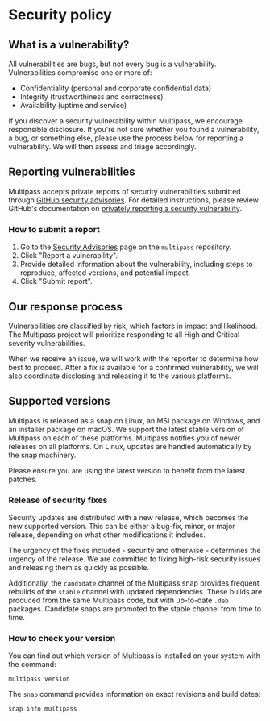 # Security policy


## What is a vulnerability?

All vulnerabilities are bugs, but not every bug is a vulnerability. Vulnerabilities compromise one or more of:

- Confidentiality (personal and corporate confidential data)
- Integrity (trustworthiness and correctness)
- Availability (uptime and service)

If you discover a security vulnerability within Multipass, we encourage responsible disclosure. 
If you're not sure whether you found a vulnerability, a bug, or something else, please use the process below for reporting a vulnerability. 
We will then assess and triage accordingly.

## Reporting vulnerabilities

Multipass accepts private reports of security vulnerabilities submitted through
[GitHub security advisories](https://docs.github.com/en/code-security/security-advisories/working-with-repository-security-advisories/about-repository-security-advisories).
For detailed instructions, please review GitHub's documentation on [privately reporting a security vulnerability](https://docs.github.com/en/code-security/security-advisories/guidance-on-reporting-and-writing-information-about-vulnerabilities/privately-reporting-a-security-vulnerability).

### How to submit a report

1. Go to the [Security Advisories](https://github.com/canonical/multipass/security/advisories) page on the `multipass` repository.
2. Click "Report a vulnerability".
3. Provide detailed information about the vulnerability, including steps to reproduce, affected versions, and potential impact.
4. Click "Submit report".

## Our response process

Vulnerabilities are classified by risk, which factors in impact and likelihood. 
The Multipass project will prioritize responding to all High and Critical severity vulnerabilities.

When we receive an issue, we will work with the reporter to determine how best to proceed. 
After a fix is available for a confirmed vulnerability, we will also coordinate disclosing and releasing it to the various platforms.

## Supported versions

Multipass is released as a snap on Linux, an MSI package on Windows, and an installer package on macOS. 
We support the latest stable version of Multipass on each of these platforms.
Multipass notifies you of newer releases on all platforms.
On Linux, updates are handled automatically by the snap machinery.

Please ensure you are using the latest version to benefit from the latest patches.

### Release of security fixes

Security updates are distributed with a new release, which becomes the new supported version.
This can be either a bug-fix, minor, or major release, depending on what other modifications it includes.

The urgency of the fixes included - security and otherwise - determines the urgency of the release.
We are committed to fixing high-risk security issues and releasing them as quickly as possible.

Additionally, the `candidate` channel of the Multipass snap provides frequent rebuilds of the `stable` channel with updated dependencies.
These builds are produced from the same Multipass code, but with up-to-date `.deb` packages.
Candidate snaps are promoted to the stable channel from time to time.

### How to check your version

You can find out which version of Multipass is installed on your system with the command:

```
multipass version
```

The `snap` command provides information on exact revisions and build dates:

```
snap info multipass
```
